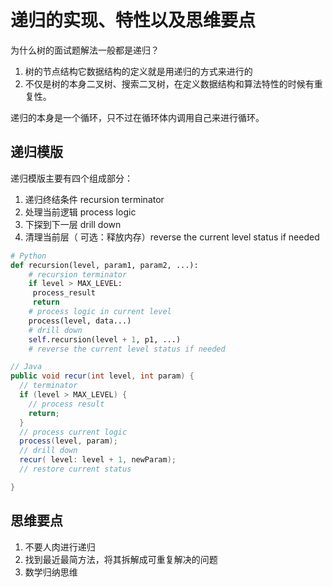 # 递归的实现、特性以及思维要点

为什么树的面试题解法一般都是递归？

1. 树的节点结构它数据结构的定义就是用递归的方式来进行的
1. 不仅是树的本身二叉树、搜索二叉树，在定义数据结构和算法特性的时候有重复性。


递归的本身是一个循环，只不过在循环体内调用自己来进行循环。

## 递归模版
递归模版主要有四个组成部分：

1. 递归终结条件 recursion terminator
1. 处理当前逻辑 process logic
1. 下探到下一层 drill down
1. 清理当前层（ 可选：释放内存）reverse the current level status if needed



```python
# Python
def recursion(level, param1, param2, ...): 
    # recursion terminator 
    if level > MAX_LEVEL: 
     process_result 
     return 
    # process logic in current level 
    process(level, data...) 
    # drill down 
    self.recursion(level + 1, p1, ...) 
    # reverse the current level status if needed
```
```java
// Java
public void recur(int level, int param) { 
  // terminator 
  if (level > MAX_LEVEL) { 
    // process result 
    return; 
  }
  // process current logic 
  process(level, param); 
  // drill down 
  recur( level: level + 1, newParam); 
  // restore current status 

}
```


## 思维要点

1. 不要人肉进行递归
1. 找到最近最简方法，将其拆解成可重复解决的问题
1. 数学归纳思维
